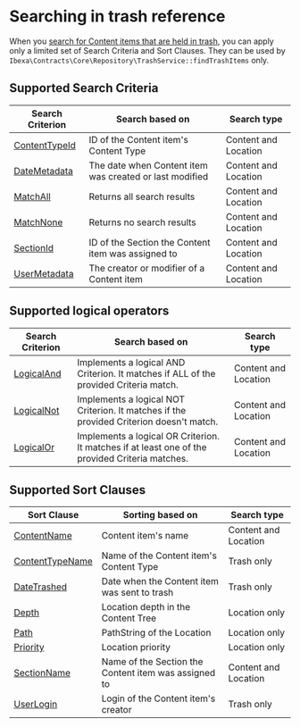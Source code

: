 # Searching in trash reference

When you [search for Content items that are held in trash](../../api/public_php_api_search.md#searching-in-trash), you can apply only a limited set of Search Criteria and Sort Clauses.
They can be used by `Ibexa\Contracts\Core\Repository\TrashService::findTrashItems` only.

## Supported Search Criteria

| Search Criterion | Search based on | Search type |
|-----|-----|-----|
|[ContentTypeId](criteria_reference/contenttypeid_criterion.md)|ID of the Content item's Content Type|Content and Location|
|[DateMetadata](criteria_reference/datemetadata_criterion.md)|The date when Content item was created or last modified|Content and Location|
|[MatchAll](criteria_reference/matchall_criterion.md)|Returns all search results|Content and Location|
|[MatchNone](criteria_reference/matchnone_criterion.md)|Returns no search results|Content and Location|
|[SectionId](criteria_reference/sectionid_criterion.md)|ID of the Section the Content item was assigned to|Content and Location|
|[UserMetadata](criteria_reference/usermetadata_criterion.md)|The creator or modifier of a Content item|Content and Location|

## Supported logical operators

|Search Criterion|Search based on|Search type|
|-----|-----|-----|
|[LogicalAnd](criteria_reference/logicaland_criterion.md)|Implements a logical AND Criterion. It matches if ALL of the provided Criteria match.|Content and Location|
|[LogicalNot](criteria_reference/logicalor_criterion.md)|Implements a logical NOT Criterion. It matches if the provided Criterion doesn't match.|Content and Location|
|[LogicalOr](criteria_reference/logicalor_criterion.md)|Implements a logical OR Criterion. It matches if at least one of the provided Criteria matches.|Content and Location|

## Supported Sort Clauses

| Sort Clause | Sorting based on | Search type|
|-----|-----|-----|
|[ContentName](sort_clause_reference/contentname_sort_clause.md)|Content item's name|Content and Location|
|[ContentTypeName](sort_clause_reference/contenttypename_sort_clause.md)|Name of the Content item's Content Type|Trash only|
|[DateTrashed](sort_clause_reference/datetrashed_sort_clause.md)|Date when the Content item was sent to trash|Trash only|
|[Depth](sort_clause_reference/depth_sort_clause.md)|Location depth in the Content Tree|Location only|
|[Path](sort_clause_reference/path_sort_clause.md)|PathString of the Location|Location only|
|[Priority](sort_clause_reference/priority_sort_clause.md)|Location priority|Location only|
|[SectionName](sort_clause_reference/sectionname_sort_clause.md)|Name of the Section the Content item was assigned to|Content and Location|
|[UserLogin](sort_clause_reference/userlogin_sort_clause.md)|Login of the Content item's creator|Trash only|
